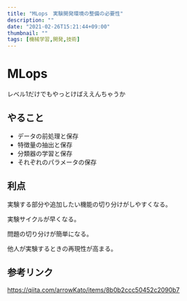 ```yaml
---
title: "MLops　実験開発環境の整備の必要性"
description: ""
date: "2021-02-26T15:21:44+09:00"
thumbnail: ""
tags: [機械学習,開発,技術]
---
```

# MLops
レベル1だけでもやっとけばええんちゃうか

## やること

- データの前処理と保存
- 特徴量の抽出と保存
- 分類器の学習と保存
- それぞれのパラメータの保存

## 利点

実験する部分や追加したい機能の切り分けがしやすくなる。

実験サイクルが早くなる。

問題の切り分けが簡単になる。

他人が実験するときの再現性が高まる。


## 参考リンク
https://qiita.com/arrowKato/items/8b0b2ccc50452c2090b7


